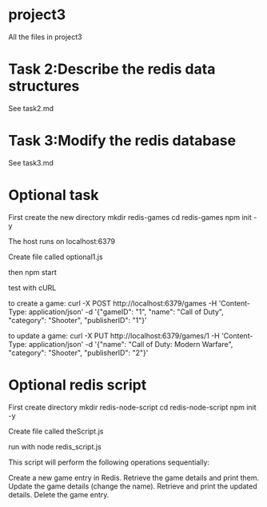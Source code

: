 # project3
All the files in project3

# Task 2:Describe the redis data structures
See task2.md

# Task 3:Modify the redis database
See task3.md

# Optional task
First create the new directory
mkdir redis-games
cd redis-games
npm init -y

The host runs on localhost:6379

Create file called optional1.js

then npm start

test with cURL

to create a game:
curl -X POST http://localhost:6379/games -H 'Content-Type: application/json' -d '{"gameID": "1", "name": "Call of Duty", "category": "Shooter", "publisherID": "1"}'

to update a game:
curl -X PUT http://localhost:6379/games/1 -H 'Content-Type: application/json' -d '{"name": "Call of Duty: Modern Warfare", "category": "Shooter", "publisherID": "2"}'

# Optional redis script
First create directory
mkdir redis-node-script
cd redis-node-script
npm init -y

Create file called theScript.js

run with node redis_script.js

This script will perform the following operations sequentially:

Create a new game entry in Redis.
Retrieve the game details and print them.
Update the game details (change the name).
Retrieve and print the updated details.
Delete the game entry.
